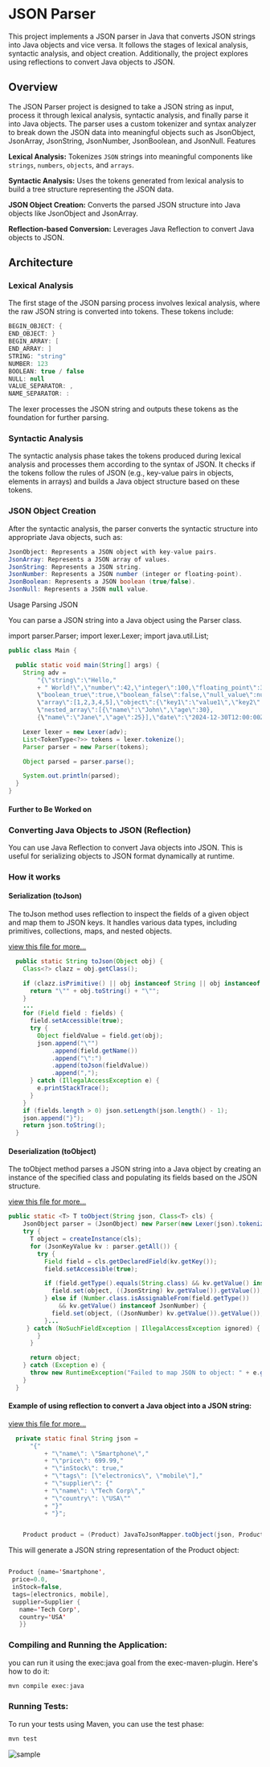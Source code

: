 # JSON Parser

This project implements a JSON parser in Java that converts JSON strings into Java objects and vice versa. It follows the stages of lexical analysis, syntactic analysis, and object creation. Additionally, the project explores using reflections to convert Java objects to JSON.


## Overview

The JSON Parser project is designed to take a JSON string as input, process it through lexical analysis, syntactic analysis, and finally parse it into Java objects. The parser uses a custom tokenizer and syntax analyzer to break down the JSON data into meaningful objects such as JsonObject, JsonArray, JsonString, JsonNumber, JsonBoolean, and JsonNull.
Features

**Lexical Analysis:** Tokenizes `JSON` strings into meaningful components like `strings`, `numbers`, `objects`, and `arrays`.

**Syntactic Analysis:** Uses the tokens generated from lexical analysis to build a tree structure representing the JSON data.

**JSON Object Creation:** Converts the parsed JSON structure into Java objects like JsonObject and JsonArray.

**Reflection-based Conversion:** Leverages Java Reflection to convert Java objects to JSON.

##  Architecture
### Lexical Analysis

The first stage of the JSON parsing process involves lexical analysis, where the raw JSON string is converted into tokens. These tokens include:

```java
BEGIN_OBJECT: {
END_OBJECT: }
BEGIN_ARRAY: [
END_ARRAY: ]
STRING: "string"
NUMBER: 123
BOOLEAN: true / false
NULL: null
VALUE_SEPARATOR: ,
NAME_SEPARATOR: :
```

The lexer processes the JSON string and outputs these tokens as the foundation for further parsing.

### Syntactic Analysis

The syntactic analysis phase takes the tokens produced during lexical analysis and processes them according to the syntax of JSON. It checks if the tokens follow the rules of JSON (e.g., key-value pairs in objects, elements in arrays) and builds a Java object structure based on these tokens.

### JSON Object Creation

After the syntactic analysis, the parser converts the syntactic structure into appropriate Java objects, such as:
```java
JsonObject: Represents a JSON object with key-value pairs.
JsonArray: Represents a JSON array of values.
JsonString: Represents a JSON string.
JsonNumber: Represents a JSON number (integer or floating-point).
JsonBoolean: Represents a JSON boolean (true/false).
JsonNull: Represents a JSON null value.
```
Usage
Parsing JSON

You can parse a JSON string into a Java object using the Parser class.

import parser.Parser;
import lexer.Lexer;
import java.util.List;

```java
public class Main {

  public static void main(String[] args) {
    String adv =
        "{\"string\":\"Hello,"
        + " World!\",\"number\":42,\"integer\":100,\"floating_point\":3.14159,
        \"boolean_true\":true,\"boolean_false\":false,\"null_value\":null,
        \"array\":[1,2,3,4,5],\"object\":{\"key1\":\"value1\",\"key2\":123},
        \"nested_array\":[{\"name\":\"John\",\"age\":30},
        {\"name\":\"Jane\",\"age\":25}],\"date\":\"2024-12-30T12:00:00Z\"}";

    Lexer lexer = new Lexer(adv);
    List<TokenType<?>> tokens = lexer.tokenize();
    Parser parser = new Parser(tokens);

    Object parsed = parser.parse();

    System.out.println(parsed);
  }
}
```

#### Further to Be Worked on
### Converting Java Objects to JSON (Reflection)

You can use Java Reflection to convert Java objects into JSON. This is useful for serializing objects to JSON format dynamically at runtime.


### How it works
#### Serialization (toJson)

The toJson method uses reflection to inspect the fields of a given object and map them to JSON keys. It handles various data types, including primitives, collections, maps, and nested objects.

[view this file for more...](./src/main/java/com/elitekaycy/json/util/JavaToJsonMapper.java)

```java
  public static String toJson(Object obj) {
    Class<?> clazz = obj.getClass();

    if (clazz.isPrimitive() || obj instanceof String || obj instanceof Number || obj instanceof Boolean) {
      return "\"" + obj.toString() + "\"";
    }
    ...
    for (Field field : fields) {
      field.setAccessible(true);
      try {
        Object fieldValue = field.get(obj);
        json.append("\"")
            .append(field.getName())
            .append("\":")
            .append(toJson(fieldValue))
            .append(",");
      } catch (IllegalAccessException e) {
        e.printStackTrace();
      }
    }
    if (fields.length > 0) json.setLength(json.length() - 1);
    json.append("}");
    return json.toString();
  }

```
#### Deserialization (toObject)

The toObject method parses a JSON string into a Java object by creating an instance of the specified class and populating its fields based on the JSON structure.

[view this file for more...](./src/main/java/com/elitekaycy/json/util/JavaToJsonMapper.java)
```java
public static <T> T toObject(String json, Class<T> cls) {
    JsonObject parser = (JsonObject) new Parser(new Lexer(json).tokenize()).parse();
    try {
      T object = createInstance(cls);
      for (JsonKeyValue kv : parser.getAll()) {
        try {
          Field field = cls.getDeclaredField(kv.getKey());
          field.setAccessible(true);

          if (field.getType().equals(String.class) && kv.getValue() instanceof JsonString) {
            field.set(object, ((JsonString) kv.getValue()).getValue());
          } else if (Number.class.isAssignableFrom(field.getType())
              && kv.getValue() instanceof JsonNumber) {
            field.set(object, ((JsonNumber) kv.getValue()).getValue());
          }...
     } catch (NoSuchFieldException | IllegalAccessException ignored) {
        }
      }

      return object;
    } catch (Exception e) {
      throw new RuntimeException("Failed to map JSON to object: " + e.getMessage(), e);
    }
  }


```

#### Example of using reflection to convert a Java object into a JSON string:
[view this file for more...](./src/main/java/com/elitekaycy/json/test/JsonTest.java)

```java
  private static final String json =
      "{"
          + "\"name\": \"Smartphone\","
          + "\"price\": 699.99,"
          + "\"inStock\": true,"
          + "\"tags\": [\"electronics\", \"mobile\"],"
          + "\"supplier\": {"
          + "\"name\": \"Tech Corp\","
          + "\"country\": \"USA\""
          + "}"
          + "}";


    Product product = (Product) JavaToJsonMapper.toObject(json, Product.class);

```

This will generate a JSON string representation of the Product object:
```java

Product {name='Smartphone', 
 price=0.0, 
 inStock=false, 
 tags=[electronics, mobile], 
 supplier=Supplier {
   name='Tech Corp', 
   country='USA'
   }}
```

### Compiling and Running the Application:

you can run it using the exec:java goal from the exec-maven-plugin. Here's how to do it:

```java
mvn compile exec:java
```

### Running Tests:

To run your tests using Maven, you can use the test phase:
```java
mvn test
```


![sample](./docs/sn.png)
